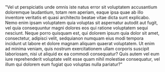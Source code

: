 "Vel ut perspiciatis unde omnis iste natus error sit voluptatem accusantium doloremque
laudantium, totam rem aperiam, eaque ipsa quae ab illo inventore veritatis et quasi architecto
beatae vitae dicta sunt explicabo. Nemo enim ipsam voluptatem quia voluptas sit aspernatur autodit
aut fugit, vel quia consequuntur magni dolores eos qui ratione voluptatem sequi nesciunt.
Neque porro quisquam est, qui dolorem ipsum quia dolor sit amet, consectetur, adipisci velit,
sedquianon numquam eius modi tempora incidunt ut labore et dolore magnam aliquam quaerat
voluptatem. Ut enim ad minima veniam, quis nostrum exercitationem ullam corporis suscipit
laboriosam, nisi ut aliquid ex ea commodi consequatur? Quis autem vel eum iure reprehenderit
voluptate velit esse quam nihil molestiae consequatur, vel illum qui dolorem eum fugiat quo
voluptas nulla pariatur?"
